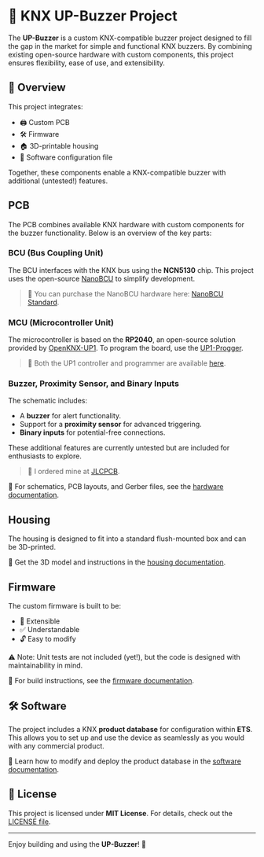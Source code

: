 # 🎵 KNX UP-Buzzer Project

The **UP-Buzzer** is a custom KNX-compatible buzzer project designed to fill the gap in the market for simple and functional KNX buzzers. By combining existing open-source hardware with custom components, this project ensures flexibility, ease of use, and extensibility.


## 🚀 Overview

This project integrates:
- 🖨️ Custom PCB
- 🛠️ Firmware
- 🏠 3D-printable housing
- 🧰 Software configuration file

Together, these components enable a KNX-compatible buzzer with additional (untested!) features.



## PCB

The PCB combines available KNX hardware with custom components for the buzzer functionality. Below is an overview of the key parts:

### **BCU (Bus Coupling Unit)**

The BCU interfaces with the KNX bus using the **NCN5130** chip. This project uses the open-source [NanoBCU](https://github.com/OpenKNX/OpenKNX/wiki/NanoBCU) to simplify development.

> 🛒 You can purchase the NanoBCU hardware here: [NanoBCU Standard](https://muster.ing-dom.de/Busankoppler/NanoBCU-Standard.html).

### **MCU (Microcontroller Unit)**

The microcontroller is based on the **RP2040**, an open-source solution provided by [OpenKNX-UP1](https://github.com/OpenKNX/OpenKNX/wiki/OpenKNX-UP1).
To program the board, use the [UP1-Progger](https://github.com/OpenKNX/OpenKNX/wiki/UP1-Progger).

> 🛒 Both the UP1 controller and programmer are available [here](https://muster.ing-dom.de/OpenKNX-UP1/OpenKNX-UP1-Controller2040.html).

### **Buzzer, Proximity Sensor, and Binary Inputs**

The schematic includes:
- A **buzzer** for alert functionality.
- Support for a **proximity sensor** for advanced triggering.
- **Binary inputs** for potential-free connections.

These additional features are currently untested but are included for enthusiasts to explore.

> 🛒 I ordered mine at [JLCPCB](https://jlcpcb.com/).

📂 For schematics, PCB layouts, and Gerber files, see the [hardware documentation](hardware/Readme.md).



## Housing

The housing is designed to fit into a standard flush-mounted box and can be 3D-printed.

📂 Get the 3D model and instructions in the [housing documentation](housing/Readme.md).



## Firmware

The custom firmware is built to be:
- 🔧 Extensible
- ✅ Understandable
- 🔓 Easy to modify

⚠️ Note: Unit tests are not included (yet!), but the code is designed with maintainability in mind.

📂 For build instructions, see the [firmware documentation](firmware/Readme.md).



## 🛠️ Software

The project includes a KNX **product database** for configuration within **ETS**. This allows you to set up and use the device as seamlessly as you would with any commercial product.

📂 Learn how to modify and deploy the product database in the [software documentation](software/Readme.md).



## 📜 License

This project is licensed under **MIT License**. For details, check out the [LICENSE file](LICENSE).

---

Enjoy building and using the **UP-Buzzer**! 🎉